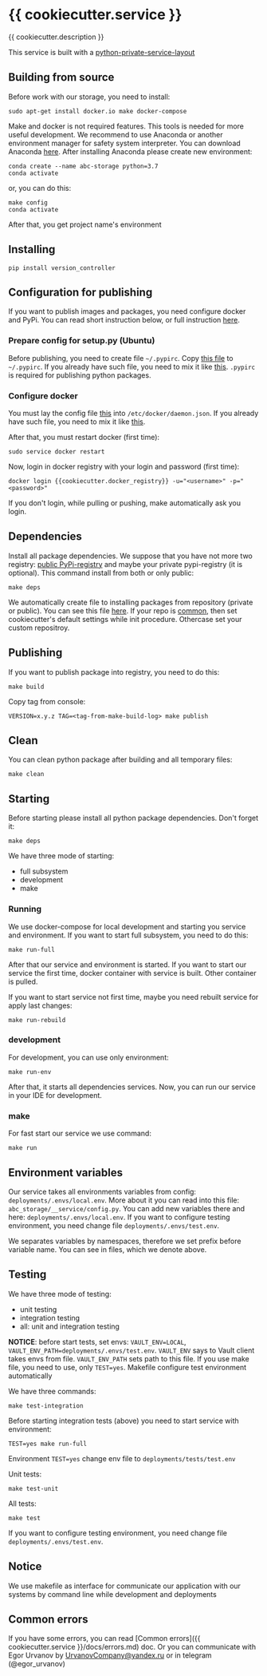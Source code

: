 # {{ cookiecutter.service }}

{{ cookiecutter.description }}

This service is built with a [python-private-service-layout](https://github.com/U-Company/python-private-service-layout)

## Building from source

Before work with our storage, you need to install:

    sudo apt-get install docker.io make docker-compose
    
Make and docker is not required features. This tools is needed for more useful development. We recommend to use Anaconda
or another environment manager for safety system interpreter. You can download Anaconda 
[here](https://www.anaconda.com/). After installing Anaconda please create new environment:

    conda create --name abc-storage python=3.7
    conda activate
    
or, you can do this:

    make config
    conda activate
    
After that, you get project name's environment

## Installing 

    pip install version_controller
    
## Configuration for publishing

If you want to publish images and packages, you need configure docker and PyPi. You can read short instruction below, or full instruction [here](deployments).

### Prepare config for setup.py (Ubuntu)

Before publishing, you need to create file `~/.pypirc`. Copy [this file](deployments/.secrets/.pypirc) to `~/.pypirc`. If you already have such file, you need to mix it like [this](deployments/.secrets/.pypirc_mixed). `.pypirc` is required for publishing python packages.
                   
### Configure docker

You must lay the config file [this](deployments/.secrets/daemon.json) into `/etc/docker/daemon.json`. If you already have 
such file, you need to mix it like [this](deployments/.secrets/daemon.json_mixed).
    
After that, you must restart docker (first time):

    sudo service docker restart

Now, login in docker registry with your login and password (first time):

    docker login {{cookiecutter.docker_registry}} -u="<username>" -p="<password>"
    
If you don't login, while pulling or pushing, make automatically ask you login.
    
## Dependencies

Install all package dependencies. We suppose that you have not more two registry: [public PyPi-registry](https://pypi.org/project/registry/) and maybe your private pypi-registry (it is optional). This command install from both or only public:

    make deps
    
We automatically create file to installing packages from repository (private or public). You can see this file [here](deployments/.secrets/pip_private.conf). If your repo is [common](https://pypi.org/), then set cookiecutter's default settings while init procedure. Othercase set your custom repositroy.
    
## Publishing
    
If you want to publish package into registry, you need to do this:

    make build
    
Copy tag from console:

    VERSION=x.y.z TAG=<tag-from-make-build-log> make publish
    
## Clean

You can clean python package after building and all temporary files:

    make clean

## Starting

Before starting please install all python package dependencies. Don't forget it:

    make deps

We have three mode of starting:

- full subsystem
- development
- make

### Running

We use docker-compose for local development and starting you service and environment. If you want to start full 
subsystem, you need to do this:

    make run-full 
    
After that our service and environment is started. If you want to start our service the first time, docker container with service is built. Other container is pulled.
 
If you want to start service not first time, maybe you need rebuilt service for apply last changes:

    make run-rebuild
    
### development

For development, you can use only environment:

    make run-env
    
After that, it starts all dependencies services. Now, you can run our service in your IDE for development.    

### make 

For fast start our service we use command:

    make run 

## Environment variables

Our service takes all environments variables from config: `deployments/.envs/local.env`. More about it you can read into
this file: `abc_storage/__service/config.py`. You can add new variables there and here: `deployments/.envs/local.env`. If you want to configure testing environment, you need change file `deployments/.envs/test.env`.

We separates variables by namespaces, therefore we set prefix before variable name. You can see in files, which we 
denote above. 

## Testing

We have three mode of testing:

- unit testing
- integration testing
- all: unit and integration testing

**NOTICE**: before start tests, set envs: `VAULT_ENV=LOCAL`, `VAULT_ENV_PATH=deployments/.envs/test.env`. `VAULT_ENV` says to Vault client takes envs from file. `VAULT_ENV_PATH` sets path to this file. If you use make file, you need to use, only `TEST=yes`. Makefile configure test environment automatically

We have three commands:

    make test-integration
 
Before starting integration tests (above) you need to start service with environment:

    TEST=yes make run-full
    
Environment `TEST=yes` change env file to `deployments/tests/test.env`
      
Unit tests:

    make test-unit
      
All tests:

    make test

If you want to configure testing environment, you need change file `deployments/.envs/test.env`.
    
## Notice

We use makefile as interface for communicate our application with our systems by command line while development and
deployments

## Common errors

If you have some errors, you can read
[Common errors]({{ cookiecutter.service }}/docs/errors.md) doc. Or you can communicate with Egor Urvanov by UrvanovCompany@yandex.ru or in telegram (@egor_urvanov)
